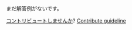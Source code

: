 
まだ解答例がないです。

[コントリビュートしませんか](https://github.com/BFEdev/BFE.dev-solutions/blob/main/problem/implement-atob_ja.md)?  [Contribute guideline](https://github.com/BFEdev/BFE.dev-solutions#how-to-contribute)
